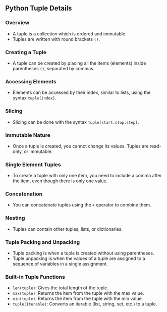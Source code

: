 ## Python Tuple Details

### Overview
- A tuple is a collection which is ordered and immutable.
- Tuples are written with round brackets `()`.

### Creating a Tuple
- A tuple can be created by placing all the items (elements) inside parentheses `()`, separated by commas.

### Accessing Elements
- Elements can be accessed by their index, similar to lists, using the syntax `tuple[index]`.

### Slicing
- Slicing can be done with the syntax `tuple[start:stop:step]`.

### Immutable Nature
- Once a tuple is created, you cannot change its values. Tuples are read-only, or immutable.

### Single Element Tuples
- To create a tuple with only one item, you need to include a comma after the item, even though there is only one value.

### Concatenation
- You can concatenate tuples using the `+` operator to combine them.

### Nesting
- Tuples can contain other tuples, lists, or dictionaries.

### Tuple Packing and Unpacking
- Tuple packing is when a tuple is created without using parentheses.
- Tuple unpacking is when the values of a tuple are assigned to a sequence of variables in a single assignment.

### Built-in Tuple Functions
- `len(tuple)`: Gives the total length of the tuple.
- `max(tuple)`: Returns the item from the tuple with the max value.
- `min(tuple)`: Returns the item from the tuple with the min value.
- `tuple(iterable)`: Converts an iterable (list, string, set, etc.) to a tuple.
